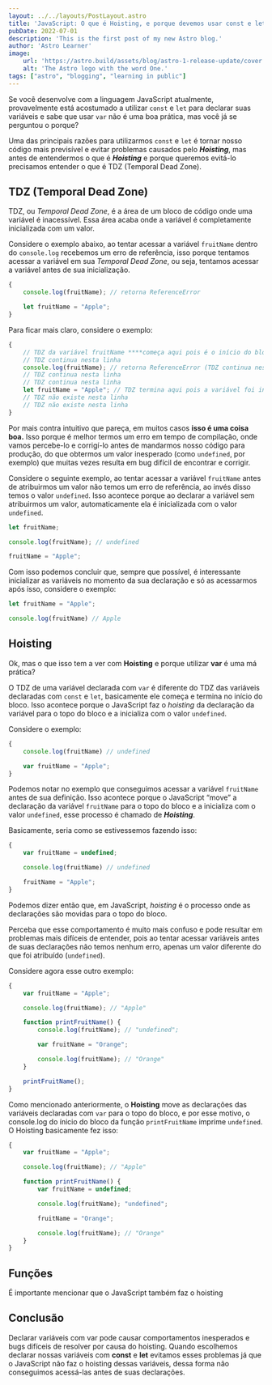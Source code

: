 ```yaml
---
layout: ../../layouts/PostLayout.astro
title: 'JavaScript: O que é Hoisting, e porque devemos usar const e let'
pubDate: 2022-07-01
description: 'This is the first post of my new Astro blog.'
author: 'Astro Learner'
image:
    url: 'https://astro.build/assets/blog/astro-1-release-update/cover.jpeg'
    alt: 'The Astro logo with the word One.'
tags: ["astro", "blogging", "learning in public"]
---
```


Se você desenvolve com a linguagem JavaScript atualmente, provavelmente está acostumado a utilizar `const` e `let` para declarar suas variáveis e sabe que usar `var` não é uma boa prática, mas você já se perguntou o porque?

Uma das principais razões para utilizarmos `const` e `let` é tornar nosso código mais previsível e evitar problemas causados pelo ***Hoisting***, mas antes de entendermos o que é ***Hoisting*** e porque queremos evitá-lo precisamos entender o que é TDZ (Temporal Dead Zone).

## TDZ (Temporal Dead Zone)

TDZ, ou *Temporal Dead Zone*, é a área de um bloco de código onde uma variável é inacessível. Essa área acaba onde a variável é completamente inicializada com um valor.

Considere o exemplo abaixo, ao tentar acessar a variável `fruitName` dentro do `console.log` recebemos um erro de referência, isso porque tentamos acessar a variável em sua *Temporal Dead Zone*, ou seja, tentamos acessar a variável antes de sua inicialização.


```js
{
	console.log(fruitName); // retorna ReferenceError

	let fruitName = "Apple";
}
```

Para ficar mais claro, considere o exemplo:

```js
{
	// TDZ da variável fruitName ****começa aqui pois é o início do bloco
	// TDZ continua nesta linha
	console.log(fruitName); // retorna ReferenceError (TDZ continua nesta linha)
	// TDZ continua nesta linha
	// TDZ continua nesta linha
	let fruitName = "Apple"; // TDZ termina aqui pois a variável foi inicializada
	// TDZ não existe nesta linha
	// TDZ não existe nesta linha
}
```

Por mais contra intuitivo que pareça, em muitos casos **isso é uma coisa boa.** Isso porque é melhor termos um erro em tempo de compilação, onde vamos percebe-lo e corrigí-lo antes de mandarmos nosso código para produção, do que obtermos um valor inesperado (como `undefined`, por exemplo) que muitas vezes resulta em bug difícil de encontrar e corrigir.

Considere o seguinte exemplo, ao tentar acessar a variável `fruitName` antes de atribuirmos um valor não temos um erro de referência, ao invés disso temos o valor `undefined`. Isso acontece porque ao declarar a variável sem atribuirmos um valor, automaticamente ela é inicializada com o valor `undefined`.

```js
let fruitName;

console.log(fruitName); // undefined

fruitName = "Apple";
```

Com isso podemos concluir que, sempre que possível, é interessante inicializar as variáveis no momento da sua declaração e só as acessarmos após isso, considere o exemplo:

```js
let fruitName = "Apple";

console.log(fruitName) // Apple
```

## Hoisting

Ok, mas o que isso tem a ver com **Hoisting** e porque utilizar **var** é uma má prática?

O TDZ de uma variável declarada com `var` é diferente do TDZ das variáveis declaradas com `const` e `let`, basicamente ele começa e termina no início do bloco. Isso acontece porque o JavaScript faz o *hoisting* da declaração da variável para o topo do bloco e a inicializa com o valor `undefined`.

Considere o exemplo:

```js
{
	console.log(fruitName) // undefined

	var fruitName = "Apple";
}
```

Podemos notar no exemplo que conseguimos acessar a variável `fruitName` antes de sua definição. Isso acontece porque o JavaScript “move” a declaração da variável `fruitName` para o topo do bloco e a inicializa com o valor `undefined`, esse processo é chamado de ***Hoisting***.

Basicamente, seria como se estivessemos fazendo isso:

```js
{
	var fruitName = undefined;

	console.log(fruitName) // undefined

	fruitName = "Apple";
}
```

Podemos dizer então que, em JavaScript, *hoisting* é o processo onde as declarações são movidas para o topo do bloco.

Perceba que esse comportamento é muito mais confuso e pode resultar em problemas mais difíceis de entender, pois ao tentar acessar variáveis antes de suas declarações não temos nenhum erro, apenas um valor diferente do que foi atribuído (`undefined`).

Considere agora esse outro exemplo:

```js
{
	var fruitName = "Apple";

	console.log(fruitName); // "Apple"

	function printFruitName() {
		console.log(fruitName); // "undefined";

		var fruitName = "Orange";

		console.log(fruitName); // "Orange"
	}

	printFruitName();
}
```

Como mencionado anteriormente, o **Hoisting** move as declarações das variáveis declaradas com `var` para o topo do bloco, e por esse motivo, o console.log do ínicio do bloco da função `printFruitName` imprime `undefined`. O Hoisting basicamente fez isso:

```js
{
	var fruitName = "Apple";

	console.log(fruitName); // "Apple"

	function printFruitName() {
		var fruitName = undefined;

		console.log(fruitName); "undefined";

		fruitName = "Orange";

		console.log(fruitName); // "Orange"
	}
}
```

## Funções

É importante mencionar que o JavaScript também faz o hoisting

## Conclusão

Declarar variáveis com var pode causar comportamentos inesperados e bugs difíceis de resolver por causa do hoisting. Quando escolhemos declarar nossas variáveis com **const** e **let** evitamos esses problemas já que o JavaScript não faz o hoisting dessas variáveis, dessa forma não conseguimos acessá-las antes de suas declarações.

